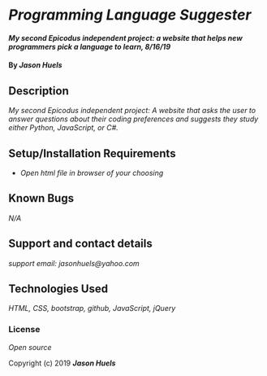 # _Programming Language Suggester_

#### _My second Epicodus independent project: a website that helps new programmers pick a language to learn, 8/16/19_

#### By _**Jason Huels**_

## Description

_My second Epicodus independent project: A website that asks the user to answer questions about their coding preferences and suggests they study either Python, JavaScript, or C#._

## Setup/Installation Requirements

* _Open html file in browser of your choosing_

## Known Bugs

_N/A_

## Support and contact details

_support email: jasonhuels@yahoo.com_

## Technologies Used

_HTML, CSS, bootstrap, github, JavaScript, jQuery_

### License

*Open source*

Copyright (c) 2019 **_Jason Huels_**

